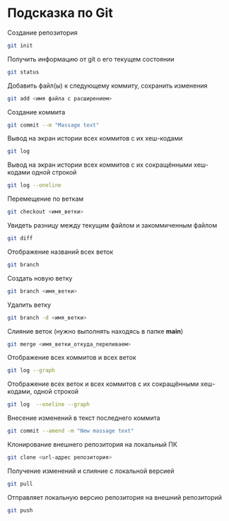 # Подсказка по Git

Создание репозитория
```sh
git init
```

Получить информацию от git о его текущем состоянии
```sh
git status
```

Добавить файл(ы) к следующему коммиту, сохранить изменения
```sh 
git add <имя файла с расширением>
```

Создание коммита
```sh
git commit --m "Massage text"
```

Вывод на экран истории всех коммитов с их хеш-кодами
```sh
git log
```

Вывод на экран истории всех коммитов с их сокращёнными хеш-кодами одной строкой
```sh
git log --oneline
```

Перемещение по веткам
```sh
git checkout <имя_ветки>
```

Увидеть разницу между текущим файлом и закоммиченным файлом
```sh
git diff
```

Отображение названий всех веток
```sh
git branch
```

Создать новую ветку
```sh
git branch <имя_ветки>
```

Удалить ветку
```sh
git branch -d <имя_ветки>
```

Слияние веток (нужно выполнять находясь в папке  **main**) 
```sh
git merge <имя_ветки_откуда_переливаем>
```

Отображение всех коммитов и всех веток
```sh
git log --graph
```

Отображение всех веток и всех коммитов c их сокращёнными хеш-кодами, одной строкой
```sh
git log  --oneline --graph
```

Внесение изменений в текст последнего коммита
```sh
git commit --amend -m "New massage text"
```

Клонирование внешнего репозитория на
локальный ПК
```sh
git clone <url-адрес репозитория>
```

Получение изменений и слияние с локальной версией
```sh
git pull
```

Отправляет локальную версию репозитория на внешний репозиторий
```sh
git push
```
